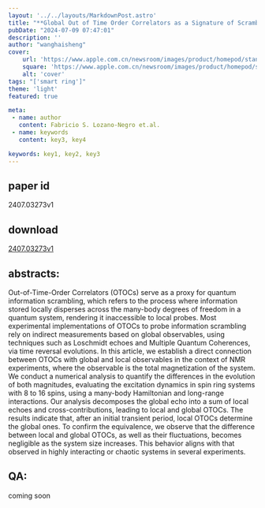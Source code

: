 ```yaml
---
layout: '../../layouts/MarkdownPost.astro'
title: "**Global Out of Time Order Correlators as a Signature of Scrambling Dynamics of Local Observables**"
pubDate: "2024-07-09 07:47:01"
description: ''
author: "wanghaisheng"
cover:
    url: 'https://www.apple.com.cn/newsroom/images/product/homepod/standard/Apple-HomePod-hero-230118_big.jpg.large_2x.jpg'
    square: 'https://www.apple.com.cn/newsroom/images/product/homepod/standard/Apple-HomePod-hero-230118_big.jpg.large_2x.jpg'
    alt: 'cover'
tags: "['smart ring']"
theme: 'light'
featured: true

meta:
 - name: author
   content: Fabricio S. Lozano-Negro et.al.
 - name: keywords
   content: key3, key4

keywords: key1, key2, key3
---
```


## paper id
2407.03273v1
## download
[2407.03273v1](http://arxiv.org/abs/2407.03273v1)
## abstracts:
Out-of-Time-Order Correlators (OTOCs) serve as a proxy for quantum information scrambling, which refers to the process where information stored locally disperses across the many-body degrees of freedom in a quantum system, rendering it inaccessible to local probes. Most experimental implementations of OTOCs to probe information scrambling rely on indirect measurements based on global observables, using techniques such as Loschmidt echoes and Multiple Quantum Coherences, via time reversal evolutions. In this article, we establish a direct connection between OTOCs with global and local observables in the context of NMR experiments, where the observable is the total magnetization of the system. We conduct a numerical analysis to quantify the differences in the evolution of both magnitudes, evaluating the excitation dynamics in spin ring systems with 8 to 16 spins, using a many-body Hamiltonian and long-range interactions. Our analysis decomposes the global echo into a sum of local echoes and cross-contributions, leading to local and global OTOCs. The results indicate that, after an initial transient period, local OTOCs determine the global ones. To confirm the equivalence, we observe that the difference between local and global OTOCs, as well as their fluctuations, becomes negligible as the system size increases. This behavior aligns with that observed in highly interacting or chaotic systems in several experiments.
## QA:
coming soon
